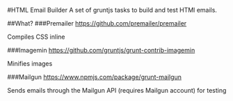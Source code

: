 #HTML Email Builder
A set of gruntjs tasks to build and test HTMl emails.

##What?
###Premailer
https://github.com/premailer/premailer

Compiles CSS inline

###Imagemin
https://github.com/gruntjs/grunt-contrib-imagemin

Minifies images

###Mailgun
https://www.npmjs.com/package/grunt-mailgun

Sends emails through the Mailgun API (requires Mailgun account) for testing
